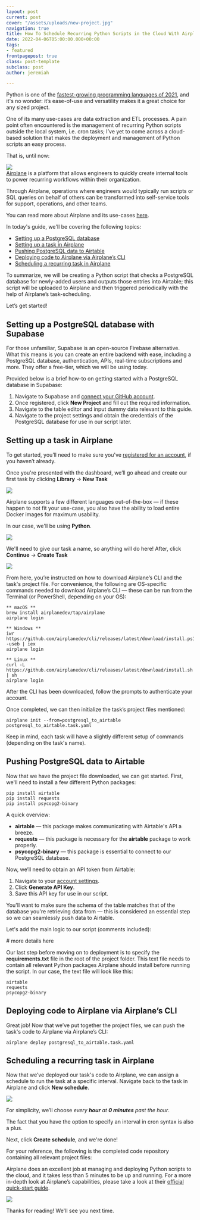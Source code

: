 ```yaml
---
layout: post
current: post
cover: "/assets/uploads/new-project.jpg"
navigation: true
title: How To Schedule Recurring Python Scripts in the Cloud With Airplane’s Task-Scheduling
date: 2022-04-06T05:00:00.000+00:00
tags:
- featured
frontpagepost: true
class: post-template
subclass: post
author: jeremiah

---
```

<p>Python is one of the <a href="https://www.jetbrains.com/lp/devecosystem-2021/">fastest-growing programming languages of 2021</a>, and it's no wonder: it’s ease-of-use and versatility makes it a great choice for any sized project. </p>One of its many use-cases are data extraction and ETL processes. A pain point often encountered is the management of recurring Python scripts outside the local system, i.e. cron tasks; I’ve yet to come across a cloud-based solution that makes the deployment and management of Python scripts an easy process.

That is, until now:

![](/assets/uploads/airplane-cover.png)  
[Airplane](https://www.airplane.dev) is a platform that allows engineers to quickly create internal tools to power recurring workflows within their organization.

Through Airplane, operations where engineers would typically run scripts or SQL queries on behalf of others can be transformed into self-service tools for support, operations, and other teams.

You can read more about Airplane and its use-cases [here]().

In today's guide, we'll be covering the following topics:

* <a href="#setting-up-postgresql">Setting up a PostgreSQL database</a>
* <a href="#setting-up-a-task">Setting up a task in Airplane</a>
* <a href="#pushing-to-postgresql">Pushing PostgreSQL data to Airtable</a>
* <a href="#deploying-to-airplane">Deploying code to Airplane via Airplane’s CLI</a>
* <a href="#scheduling-a-task">Scheduling a recurring task in Airplane</a>

To summarize, we will be creating a Python script that checks a PostgreSQL database for newly-added users and outputs those entries into Airtable; this script will be uploaded to Airplane and then triggered periodically with the help of Airplane’s task-scheduling.

Let’s get started!

<h2 id="setting-up-postgresql">Setting up a PostgreSQL database with Supabase</h2>

For those unfamiliar, Supabase is an open-source Firebase alternative. What this means is you can create an entire backend with ease, including a PostgreSQL database, authentication, APIs, real-time subscriptions and more. They offer a free-tier, which we will be using today.

Provided below is a brief how-to on getting started with a PostgreSQL database in Supabase:

1. Navigate to Supabase and [connect your GitHub account](https://app.supabase.io).
2. Once registered, click **New Project** and fill out the required information.
3. Navigate to the table editor and input dummy data relevant to this guide.
4. Navigate to the project settings and obtain the credentials of the PostgreSQL database for use in our script later.

<h2 id="setting-up-a-task">Setting up a task in Airplane</h2>

To get started, you’ll need to make sure you've [registered for an account](https://app.airplane.dev/signup), if you haven’t already.

Once you're presented with the dashboard, we’ll go ahead and create our first task by clicking **Library** → **New Task**

![](/assets/uploads/new-task.png)

Airplane supports a few different languages out-of-the-box — if these happen to not fit your use-case, you also have the ability to load entire Docker images for maximum usability.

In our case, we'll be using **Python**.

![](/assets/uploads/task-creation.png)

We'll need to give our task a name, so anything will do here! After, click **Continue** → **Create Task**

![](/assets/uploads/init-task.png)

From here, you’re instructed on how to download Airplane’s CLI and the task's project file. For convenience, the following are OS-specific commands needed to download Airplane’s CLI — these can be run from the Terminal (or PowerShell, depending on your OS):

    ** macOS **
    brew install airplanedev/tap/airplane
    airplane login

    ** Windows **
    iwr https://github.com/airplanedev/cli/releases/latest/download/install.ps1 -useb | iex
    airplane login

    ** Linux **
    curl -L https://github.com/airplanedev/cli/releases/latest/download/install.sh | sh
    airplane login

After the CLI has been downloaded, follow the prompts to authenticate your account.

Once completed, we can then initialize the task’s project files mentioned:

    airplane init --from=postgresql_to_airtable postgresql_to_airtable.task.yaml

Keep in mind, each task will have a slightly different setup of commands (depending on the task's name).

<h2 id="pushing-to-postgresql">Pushing PostgreSQL data to Airtable</h2>

Now that we have the project file downloaded, we can get started. First, we'll need to install a few different Python packages:

    pip install airtable
    pip install requests
    pip install psycopg2-binary

A quick overview:

* **airtable** — this package makes communicating with Airtable's API a breeze.
* **requests** — this package is necessary for the **airtable** package to work properly.
* **psycopg2-binary** — this package is essential to connect to our PostgreSQL database.

Now, we’ll need to obtain an API token from Airtable:

1. Navigate to your [account settings](https://airtable.com/account).
2. Click **Generate API Key**.
3. Save this API key for use in our script.

You'll want to make sure the schema of the table matches that of the database you're retrieving data from — this is considered an essential step so we can seamlessly push data to Airtable.

Let's add the main logic to our script (comments included):

\# more details here

Our last step before moving on to deployment is to specify the **requirements.txt** file in the root of the project folder. This text file needs to contain all relevant Python packages Airplane should install before running the script. In our case, the text file will look like this:

    airtable
    requests
    psycopg2-binary

<h2 id="deploying-to-airplane">Deploying code to Airplane via Airplane’s CLI</h2>

Great job! Now that we’ve put together the project files, we can push the task's code to Airplane via Airplane’s CLI:

    airplane deploy postgresql_to_airtable.task.yaml

<h2 id="scheduling-a-task">Scheduling a recurring task in Airplane</h2>

Now that we’ve deployed our task's code to Airplane, we can assign a schedule to run the task at a specific interval. Navigate back to the task in Airplane and click **New schedule**.

![](/assets/uploads/scheduling.png)

For simplicity, we’ll choose _every **hour** at **0 minutes** past the hour_.

The fact that you have the option to specify an interval in cron syntax is also a plus.

Next, click **Create schedule**, and we're done!

For your reference, the following is the completed code repository containing all relevant project files:

Airplane does an excellent job at managing and deploying Python scripts to the cloud, and it takes less than 5 minutes to be up and running. For a more in-depth look at Airplane’s capabilities, please take a look at their [official quick-start guide](https://docs.airplane.dev/getting-started/quickstart-guide).

![](/assets/uploads/giphy.gif)

Thanks for reading! We'll see you next time.